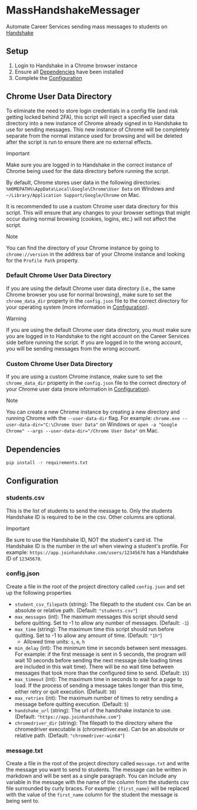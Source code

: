 # MassHandshakeMessager

Automate Career Services sending mass messages to students on [Handshake](https://joinhandshake.com/)

## Setup

1. Login to Handshake in a Chrome browser instance
2. Ensure all [Dependencies](#dependencies) have been installed
3. Complete the [Configuration](#configuration)

## Chrome User Data Directory

To eliminate the need to store login credentials in a config file (and risk getting locked behind 2FA), this script will inject a specified user data directory into a new instance of Chrome already signed in to Handshake to use for sending messages. This new instance of Chrome will be completely separate from the normal instance used for browsing and will be deleted after the script is run to ensure there are no external effects.

> [!IMPORTANT]
>
> Make sure you are logged in to Handshake in the correct instance of Chrome being used for the data directory before running the script.

By default, Chrome stores user data in the following directories: `%HOMEPATH%\AppData\Local\Google\Chrome\User Data` on Windows and `~/Library/Application Support/Google/Chrome` on Mac.

It is recommended to use a custom Chrome user data directory for this script. This will ensure that any changes to your browser settings that might occur during normal browsing (cookies, logins, etc.) will not affect the script.

> [!NOTE]
>
> You can find the directory of your Chrome instance by going to `chrome://version` in the address bar of your Chrome instance and looking for the `Profile Path` property.

### Default Chrome User Data Directory

If you are using the default Chrome user data directory (i.e., the same Chrome browser you use for normal browsing), make sure to set the `chrome_data_dir` property in the `config.json` file to the correct directory for your operating system (more information in [Configuration](#configuration)).

> [!WARNING]
>
> If you are using the default Chrome user data directory, you must make sure you are logged in to Handshake to the right account on the Career Services side before running the script. If you are logged in to the wrong account, you will be sending messages from the wrong account.

### Custom Chrome User Data Directory

If you are using a custom Chrome instance, make sure to set the `chrome_data_dir` property in the `config.json` file to the correct directory of your Chrome user data (more information in [Configuration](#configuration)).

> [!NOTE]
>
> You can create a new Chrome instance by creating a new directory and running Chrome with the `--user-data-dir` flag. For example: `chrome.exe --user-data-dir="C:\Chrome User Data"` on Windows or `open -a "Google Chrome" --args --user-data-dir="/Chrome User Data"` on Mac.

## Dependencies

```bash
pip install -r requirements.txt
```

## Configuration

### students.csv

This is the list of students to send the message to. Only the students Handshake ID is required to be in the csv. Other columns are optional.

> [!IMPORTANT]
>
> Be sure to use the Handshake ID, NOT the student's card id. The Handshake ID is the number in the url when viewing a student's profile. For example: `https://app.joinhandshake.com/users/12345678` has a Handshake ID of `12345678`.

### config.json

Create a file in the root of the project directory called `config.json` and set up the following properties

- `student_csv_filepath` (string): The filepath to the student csv. Can be an absolute or relative path. (Default: `"students.csv"`)
- `max_messages` (int): The maximum messages this script should send before quitting. Set to -1 to allow any number of messages. (Default: `-1`)
- `max_time` (string): The maximum time this script should run before quitting. Set to -1 to allow any amount of time. (Default: `"1h"`)
  - Allowed time units: `s`, `m`, `h`
- `min_delay` (int): The minimum time in seconds between sent messages. For example: if the first message is sent in 5 seconds, the program will wait 10 seconds before sending the next message (site loading times are included in this wait time). There will be no wait time between messages that took more than the configured time to send. (Default: `15`)
- `max_timeout` (int): The maximum time in seconds to wait for a page to load. If the process of sending a message takes longer than this time, either retry or quit execution. (Default: `30`)
- `max_retries` (int): The maximum number of times to retry sending a message before quitting execution. (Default: `5`)
- `handshake_url` (string): The url of the handshake instance to use. (Default: `"https://app.joinhandshake.com"`)
- `chromedriver_dir` (string): The filepath to the directory where the chromedriver executable is (chromedriver.exe). Can be an absolute or relative path. (Default: `"chromedriver-win64"`)

### message.txt

Create a file in the root of the project directory called `message.txt` and write the message you want to send to students. The message can be written in markdown and will be sent as a single paragraph. You can include any variable in the message with the name of the column from the students csv file surrounded by curly braces. For example: `{first_name}` will be replaced with the value of the `first_name` column for the student the message is being sent to.
